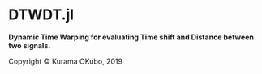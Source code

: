# DTWDT.jl

**Dynamic Time Warping for evaluating Time shift and Distance between two signals.**

Copyright © Kurama OKubo, 2019

```@index
```
